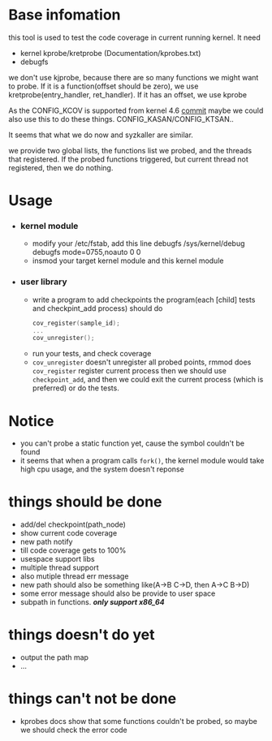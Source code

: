 # Base infomation
this tool is used to test the code coverage in current running kernel. It need
+ kernel kprobe/kretprobe (Documentation/kprobes.txt)
+ debugfs

we don't use kjprobe, because there are so many functions we might want to probe.
If it is a function(offset should be zero), we use kretprobe(entry_handler, ret_handler). If it has an offset, we use kprobe

As the CONFIG_KCOV is supported from kernel 4.6
[commit](https://github.com/torvalds/linux/commit/5c9a8750a6409c63a0f01d51a9024861022f6593)
maybe we could also use this to do these things.
CONFIG_KASAN/CONFIG_KTSAN..

It seems that what we do now and syzkaller are similar.

we provide two global lists, the functions list we probed, and the threads that
registered. If the probed functions triggered, but current thread not registered,
then we do nothing.

# Usage
+ ### kernel module
	+ modify your /etc/fstab, add this line
		debugfs	/sys/kernel/debug	debugfs	mode=0755,noauto	0	0
	+ insmod your target kernel module and this kernel module
+ ### user library
	+ write a program to add checkpoints
	the program(each [child] tests and checkpint_add process) should do
		```c
		cov_register(sample_id);
		...
		cov_unregister();
		```
	+ run your tests, and check coverage
	+ `cov_unregister` doesn't unregister all probed points, rmmod does
	`cov_register` register current process
	then we should use `checkpoint_add`, and then we could exit the current
	process (which is preferred) or do the tests.

# Notice
+ you can't probe a static function yet, cause the symbol couldn't be found
+ it seems that when a program calls `fork()`, the kernel module would take high
	cpu usage, and the system doesn't reponse

# things should be done
+ add/del checkpoint(path_node)
+ show current code coverage
+ new path notify
+ till code coverage gets to 100%
+ usespace support libs
+ multiple thread support
+ also mutiple thread err message
+ new path should also be something like(A->B C->D, then A->C B->D)
+ some error message should also be provide to user space
+ subpath in functions. ***only support x86_64***

# things doesn't do yet
+ output the path map
+ ...

# things can't not be done
+ kprobes docs show that some functions couldn't be probed, so maybe we should
	check the error code
